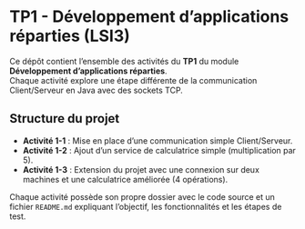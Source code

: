 # TP1 - Développement d’applications réparties (LSI3)

Ce dépôt contient l’ensemble des activités du **TP1** du module **Développement d’applications réparties**.  
Chaque activité explore une étape différente de la communication Client/Serveur en Java avec des sockets TCP.

## Structure du projet
- **Activité 1-1** : Mise en place d’une communication simple Client/Serveur.
- **Activité 1-2** : Ajout d’un service de calculatrice simple (multiplication par 5).
- **Activité 1-3** : Extension du projet avec une connexion sur deux machines et une calculatrice améliorée (4 opérations).

Chaque activité possède son propre dossier avec le code source et un fichier `README.md` expliquant l’objectif, les fonctionnalités et les étapes de test.

